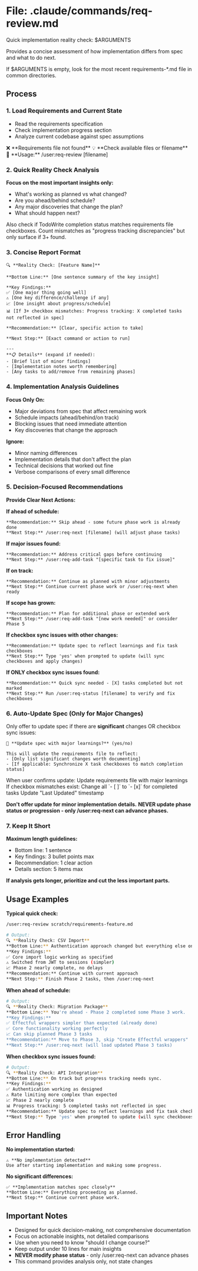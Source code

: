 # File: .claude/commands/req-review.md

Quick implementation reality check: $ARGUMENTS

Provides a concise assessment of how implementation differs from spec and what to do next.

If $ARGUMENTS is empty, look for the most recent requirements-*.md file in common directories.

## Process

### 1. Load Requirements and Current State
- Read the requirements specification
- Check implementation progress section
- Analyze current codebase against spec assumptions

<error-handling>
  <case condition="file-not-found">
    ❌ **Requirements file not found**
    💡 **Check available files or filename**
    📝 **Usage:** /user:req-review [filename]
  </case>
</error-handling>

### 2. Quick Reality Check Analysis
**Focus on the most important insights only:**

- What's working as planned vs what changed?
- Are you ahead/behind schedule?
- Any major discoveries that change the plan?
- What should happen next?

<progress-accuracy-check>
Also check if TodoWrite completion status matches requirements file checkboxes.
Count mismatches as "progress tracking discrepancies" but only surface if 3+ found.
</progress-accuracy-check>

### 3. Concise Report Format
```
🔍 **Reality Check: [Feature Name]**

**Bottom Line:** [One sentence summary of the key insight]

**Key Findings:**
✅ [One major thing going well]
⚠️ [One key difference/challenge if any]
📈 [One insight about progress/schedule]
📊 [If 3+ checkbox mismatches: Progress tracking: X completed tasks not reflected in spec]

**Recommendation:** [Clear, specific action to take]

**Next Step:** [Exact command or action to run]

---
**📋 Details** (expand if needed):
- [Brief list of minor findings]
- [Implementation notes worth remembering]
- [Any tasks to add/remove from remaining phases]
```

### 4. Implementation Analysis Guidelines

**Focus Only On:**
- Major deviations from spec that affect remaining work
- Schedule impacts (ahead/behind/on track)
- Blocking issues that need immediate attention
- Key discoveries that change the approach

**Ignore:**
- Minor naming differences
- Implementation details that don't affect the plan
- Technical decisions that worked out fine
- Verbose comparisons of every small difference

### 5. Decision-Focused Recommendations

**Provide Clear Next Actions:**

**If ahead of schedule:**
```
**Recommendation:** Skip ahead - some future phase work is already done
**Next Step:** /user:req-next [filename] (will adjust phase tasks)
```

**If major issues found:**
```
**Recommendation:** Address critical gaps before continuing
**Next Step:** /user:req-add-task "[specific task to fix issue]"
```

**If on track:**
```
**Recommendation:** Continue as planned with minor adjustments
**Next Step:** Continue current phase work or /user:req-next when ready
```

**If scope has grown:**
```
**Recommendation:** Plan for additional phase or extended work
**Next Step:** /user:req-add-task "[new work needed]" or consider Phase 5
```

**If checkbox sync issues with other changes:**
```
**Recommendation:** Update spec to reflect learnings and fix task checkboxes
**Next Step:** Type 'yes' when prompted to update (will sync checkboxes and apply changes)
```

**If ONLY checkbox sync issues found:**
```
**Recommendation:** Quick sync needed - [X] tasks completed but not marked
**Next Step:** Run /user:req-status [filename] to verify and fix checkboxes
```

### 6. Auto-Update Spec (Only for Major Changes)
Only offer to update spec if there are **significant** changes OR checkbox sync issues:

```
🔄 **Update spec with major learnings?** (yes/no)

This will update the requirements file to reflect:
- [Only list significant changes worth documenting]
- [If applicable: Synchronize X task checkboxes to match completion status]
```

<spec-update-actions>
When user confirms update:
<action>Update requirements file with major learnings</action>
<action>If checkbox mismatches exist: Change all `- [ ]` to `- [x]` for completed tasks</action>
<action>Update "Last Updated" timestamp</action>
</spec-update-actions>

**Don't offer update for minor implementation details.**
**NEVER update phase status or progression - only /user:req-next can advance phases.**

### 7. Keep It Short
**Maximum length guidelines:**
- Bottom line: 1 sentence
- Key findings: 3 bullet points max
- Recommendation: 1 clear action
- Details section: 5 items max

**If analysis gets longer, prioritize and cut the less important parts.**

## Usage Examples

**Typical quick check:**
```bash
/user:req-review scratch/requirements-feature.md

# Output:
🔍 **Reality Check: CSV Import**
**Bottom Line:** Authentication approach changed but everything else on track.
**Key Findings:**
✅ Core import logic working as specified
⚠️ Switched from JWT to sessions (simpler)
📈 Phase 2 nearly complete, no delays
**Recommendation:** Continue with current approach
**Next Step:** Finish Phase 2 tasks, then /user:req-next
```

**When ahead of schedule:**
```bash
# Output:
🔍 **Reality Check: Migration Package**
**Bottom Line:** You're ahead - Phase 2 completed some Phase 3 work.
**Key Findings:**
✅ Effectful wrappers simpler than expected (already done)
✅ Core functionality working perfectly
📈 Can skip planned Phase 3 tasks
**Recommendation:** Move to Phase 3, skip "Create Effectful wrappers"
**Next Step:** /user:req-next (will load updated Phase 3 tasks)
```

**When checkbox sync issues found:**
```bash
# Output:
🔍 **Reality Check: API Integration**
**Bottom Line:** On track but progress tracking needs sync.
**Key Findings:**
✅ Authentication working as designed
⚠️ Rate limiting more complex than expected
📈 Phase 2 nearly complete
📊 Progress tracking: 5 completed tasks not reflected in spec
**Recommendation:** Update spec to reflect learnings and fix task checkboxes
**Next Step:** Type 'yes' when prompted to update (will sync checkboxes and apply changes)
```

## Error Handling

**No implementation started:**
```
⚠️ **No implementation detected**
Use after starting implementation and making some progress.
```

**No significant differences:**
```
✅ **Implementation matches spec closely**
**Bottom Line:** Everything proceeding as planned.
**Next Step:** Continue current phase work.
```

## Important Notes
- Designed for quick decision-making, not comprehensive documentation
- Focus on actionable insights, not detailed comparisons
- Use when you need to know "should I change course?"
- Keep output under 10 lines for main insights
- **NEVER modify phase status** - only /user:req-next can advance phases
- This command provides analysis only, not state changes